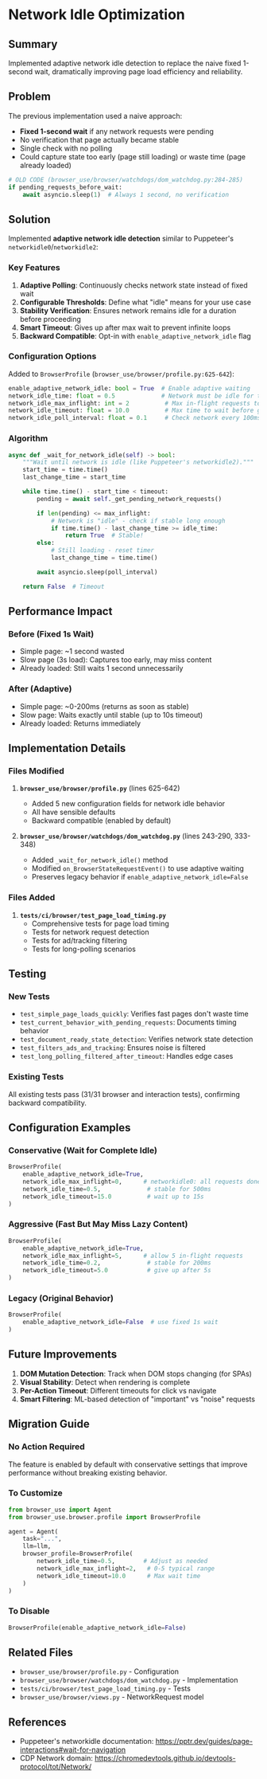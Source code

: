 # Network Idle Optimization

## Summary

Implemented adaptive network idle detection to replace the naive fixed 1-second wait, dramatically improving page load efficiency and reliability.

## Problem

The previous implementation used a naive approach:
- **Fixed 1-second wait** if any network requests were pending
- No verification that page actually became stable
- Single check with no polling
- Could capture state too early (page still loading) or waste time (page already loaded)

```python
# OLD CODE (browser_use/browser/watchdogs/dom_watchdog.py:284-285)
if pending_requests_before_wait:
    await asyncio.sleep(1)  # Always 1 second, no verification
```

## Solution

Implemented **adaptive network idle detection** similar to Puppeteer's `networkidle0`/`networkidle2`:

### Key Features

1. **Adaptive Polling**: Continuously checks network state instead of fixed wait
2. **Configurable Thresholds**: Define what "idle" means for your use case
3. **Stability Verification**: Ensures network remains idle for a duration before proceeding
4. **Smart Timeout**: Gives up after max wait to prevent infinite loops
5. **Backward Compatible**: Opt-in with `enable_adaptive_network_idle` flag

### Configuration Options

Added to `BrowserProfile` (`browser_use/browser/profile.py:625-642`):

```python
enable_adaptive_network_idle: bool = True  # Enable adaptive waiting
network_idle_time: float = 0.5             # Network must be idle for this duration
network_idle_max_inflight: int = 2          # Max in-flight requests to consider "idle"
network_idle_timeout: float = 10.0          # Max time to wait before giving up
network_idle_poll_interval: float = 0.1     # Check network every 100ms
```

### Algorithm

```python
async def _wait_for_network_idle(self) -> bool:
    """Wait until network is idle (like Puppeteer's networkidle2)."""
    start_time = time.time()
    last_change_time = start_time

    while time.time() - start_time < timeout:
        pending = await self._get_pending_network_requests()

        if len(pending) <= max_inflight:
            # Network is "idle" - check if stable long enough
            if time.time() - last_change_time >= idle_time:
                return True  # Stable!
        else:
            # Still loading - reset timer
            last_change_time = time.time()

        await asyncio.sleep(poll_interval)

    return False  # Timeout
```

## Performance Impact

### Before (Fixed 1s Wait)
- Simple page: ~1 second wasted
- Slow page (3s load): Captures too early, may miss content
- Already loaded: Still waits 1 second unnecessarily

### After (Adaptive)
- Simple page: ~0-200ms (returns as soon as stable)
- Slow page: Waits exactly until stable (up to 10s timeout)
- Already loaded: Returns immediately

## Implementation Details

### Files Modified

1. **`browser_use/browser/profile.py`** (lines 625-642)
   - Added 5 new configuration fields for network idle behavior
   - All have sensible defaults
   - Backward compatible (enabled by default)

2. **`browser_use/browser/watchdogs/dom_watchdog.py`** (lines 243-290, 333-348)
   - Added `_wait_for_network_idle()` method
   - Modified `on_BrowserStateRequestEvent()` to use adaptive waiting
   - Preserves legacy behavior if `enable_adaptive_network_idle=False`

### Files Added

1. **`tests/ci/browser/test_page_load_timing.py`**
   - Comprehensive tests for page load timing
   - Tests for network request detection
   - Tests for ad/tracking filtering
   - Tests for long-polling scenarios

## Testing

### New Tests
- `test_simple_page_loads_quickly`: Verifies fast pages don't waste time
- `test_current_behavior_with_pending_requests`: Documents timing behavior
- `test_document_ready_state_detection`: Verifies network state detection
- `test_filters_ads_and_tracking`: Ensures noise is filtered
- `test_long_polling_filtered_after_timeout`: Handles edge cases

### Existing Tests
All existing tests pass (31/31 browser and interaction tests), confirming backward compatibility.

## Configuration Examples

### Conservative (Wait for Complete Idle)
```python
BrowserProfile(
    enable_adaptive_network_idle=True,
    network_idle_max_inflight=0,      # networkidle0: all requests done
    network_idle_time=0.5,             # stable for 500ms
    network_idle_timeout=15.0          # wait up to 15s
)
```

### Aggressive (Fast But May Miss Lazy Content)
```python
BrowserProfile(
    enable_adaptive_network_idle=True,
    network_idle_max_inflight=5,      # allow 5 in-flight requests
    network_idle_time=0.2,             # stable for 200ms
    network_idle_timeout=5.0           # give up after 5s
)
```

### Legacy (Original Behavior)
```python
BrowserProfile(
    enable_adaptive_network_idle=False  # use fixed 1s wait
)
```

## Future Improvements

1. **DOM Mutation Detection**: Track when DOM stops changing (for SPAs)
2. **Visual Stability**: Detect when rendering is complete
3. **Per-Action Timeout**: Different timeouts for click vs navigate
4. **Smart Filtering**: ML-based detection of "important" vs "noise" requests

## Migration Guide

### No Action Required
The feature is enabled by default with conservative settings that improve performance without breaking existing behavior.

### To Customize
```python
from browser_use import Agent
from browser_use.browser.profile import BrowserProfile

agent = Agent(
    task="...",
    llm=llm,
    browser_profile=BrowserProfile(
        network_idle_time=0.5,        # Adjust as needed
        network_idle_max_inflight=2,   # 0-5 typical range
        network_idle_timeout=10.0      # Max wait time
    )
)
```

### To Disable
```python
BrowserProfile(enable_adaptive_network_idle=False)
```

## Related Files

- `browser_use/browser/profile.py` - Configuration
- `browser_use/browser/watchdogs/dom_watchdog.py` - Implementation
- `tests/ci/browser/test_page_load_timing.py` - Tests
- `browser_use/browser/views.py` - NetworkRequest model

## References

- Puppeteer's networkidle documentation: https://pptr.dev/guides/page-interactions#wait-for-navigation
- CDP Network domain: https://chromedevtools.github.io/devtools-protocol/tot/Network/
